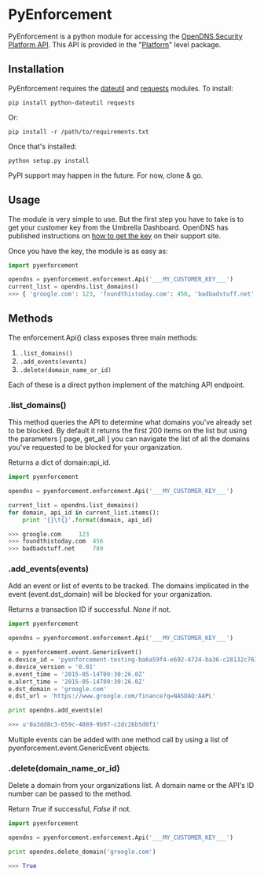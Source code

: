 # PyEnforcement

PyEnforcement is a python module for accessing the [OpenDNS Security Platform API](http://s-platform.opendns.com/#overview). This API is provided in the "[Platform](https://www.opendns.com/enterprise-security/threat-enforcement/packages/)" level package.

## Installation

PyEnforcement requires the [dateutil](https://pypi.python.org/pypi/python-dateutil)
and [requests](https://pypi.python.org/pypi/requests) modules. To install:

```
pip install python-dateutil requests
```

Or:

```
pip install -r /path/to/requirements.txt
```

Once that's installed:

```
python setup.py install
```

PyPI support may happen in the future. For now, clone & go.

## Usage

The module is very simple to use. But the first step you have to take is to
get your customer key from the Umbrella Dashboard. OpenDNS has published
instructions on
[how to get the key](https://support.opendns.com/entries/67200684?flash_digest=7ab73d9693636fe1ea93141c2e239f6de0a1a193)
on their support site.

Once you have the key, the module is as easy as:

```python
import pyenforcement

opendns = pyenforcement.enforcement.Api('___MY_CUSTOMER_KEY___')
current_list = opendns.list_domains()
>>> { 'groogle.com': 123, 'foundthistoday.com': 456, 'badbadstuff.net': 789 }
```

## Methods

The enforcement.Api() class exposes three main methods:

1. `.list_domains()`
2. `.add_events(events)`
3. `.delete(domain_name_or_id)`

Each of these is a direct python implement of the matching API endpoint.

### .list_domains()

This method queries the API to determine what domains you've already set to be blocked. By default it returns the first 200 items on the list but using the parameters [ page, get_all ] you can navigate the list of all the domains you've requested to be blocked for your organization.

Returns a dict of domain:api_id.

```python
import pyenforcement

opendns = pyenforcement.enforcement.Api('___MY_CUSTOMER_KEY___')

current_list = opendns.list_domains()
for domain, api_id in current_list.items():
	print '{}\t{}'.format(domain, api_id)

>>> groogle.com 	123
>>> foundthistoday.com 	456
>>> badbadstuff.net 	789
```

### .add_events(events)

Add an event or list of events to be tracked. The domains implicated in the event (event.dst_domain) will be blocked for your organization.

Returns a transaction ID if successful. *None* if not.

```python
import pyenforcement

opendns = pyenforcement.enforcement.Api('___MY_CUSTOMER_KEY___')

e = pyenforcement.event.GenericEvent()
e.device_id = 'pyenforcement-testing-ba6a59f4-e692-4724-ba36-c28132c761de'
e.device_version = '0.01'
e.event_time = '2015-05-14T09:30:26.0Z'
e.alert_time = '2015-05-14T09:30:26.0Z'
e.dst_domain = 'groogle.com'
e.dst_url = 'https://www.groogle.com/finance?q=NASDAQ:AAPL'

print opendns.add_events(e)

>>> u'0a3dd8c3-659c-4889-9b97-c2dc26b5d0f1'
```

Multiple events can be added with one method call by using a list of pyenforcement.event.GenericEvent objects.

### .delete(domain_name_or_id)

Delete a domain from your organizations list. A domain name or the API's ID number can be passed to the method.

Return *True* if successful, *False* if not.

```python
import pyenforcement

opendns = pyenforcement.enforcement.Api('___MY_CUSTOMER_KEY___')

print opendns.delete_domain('groogle.com')

>>> True
```
